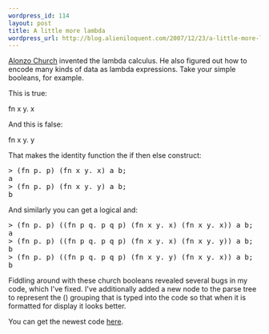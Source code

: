 ```yaml
--- 
wordpress_id: 114
layout: post
title: A little more lambda
wordpress_url: http://blog.alieniloquent.com/2007/12/23/a-little-more-lambda/
---
```

<a href="http://en.wikipedia.org/wiki/Alonzo_Church">Alonzo Church</a> invented the lambda calculus. He also figured out how to encode many kinds of data as lambda expressions.  Take your simple booleans, for example.

This is true:
<p class="code">fn x y. x</p>

And this is false:
<p class="code">fn x y. y</p>

That makes the identity function the if then else construct:
<pre class="code">
> (fn p. p) (fn x y. x) a b;
a
> (fn p. p) (fn x y. y) a b;
b
</pre>

And similarly you can get a logical and:
<pre class="code">
> (fn p. p) ((fn p q. p q p) (fn x y. x) (fn x y. x)) a b;
a
> (fn p. p) ((fn p q. p q p) (fn x y. x) (fn x y. y)) a b;
b
> (fn p. p) ((fn p q. p q p) (fn x y. y) (fn x y. x)) a b;
b
</pre>

Fiddling around with these church booleans revealed several bugs in my code, which I've fixed.  I've additionally added a new node to the parse tree to represent the () grouping that is typed into the code so that when it is formatted for display it looks better.

You can get the newest code <a href="http://www.alieniloquent.com/code/lambda/">here</a>.
